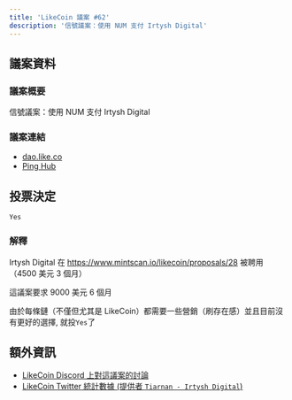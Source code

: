 ```yaml
---
title: 'LikeCoin 議案 #62'
description: '信號議案：使用 NUM 支付 Irtysh Digital'
---
```


## 議案資料

### 議案概要
信號議案：使用 NUM 支付 Irtysh Digital

### 議案連結
- [dao.like.co](https://dao.like.co/proposals/62)
- [Ping Hub](https://ping.pub/likecoin/gov/62)


## 投票決定
`Yes`

### 解釋
Irtysh Digital 在 https://www.mintscan.io/likecoin/proposals/28 被聘用（4500 美元 3 個月）

這議案要求 9000 美元 6 個月

由於每條鏈（不僅但尤其是 LikeCoin）都需要一些營銷（刷存在感）並且目前沒有更好的選擇, 就投`Yes`了  


## 額外資訊
- [LikeCoin Discord 上對這議案的討論](https://discord.com/channels/763001015712350231/796036074396844052/1080777850631770163)
- [LikeCoin Twitter 統計數據 (提供者 `Tiarnan - Irtysh Digital`)](https://docs.google.com/spreadsheets/d/1YTVTLtMm0guuW4Z0IDARq763sthmD_VE57ynEtJRFVU/edit?usp=sharing)
